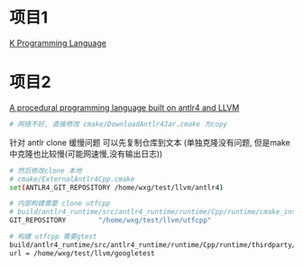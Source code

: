 # 项目1
[K Programming Language](https://kdbohne.github.io/klang)

# 项目2
[A procedural programming language built on antlr4 and LLVM](https://github.com/lepoidev/klang)

```sh
# 网络不好, 直接修改 cmake/DownloadAntlr4Jar.cmake 为copy

```

针对 antlr clone 缓慢问题 可以先复制仓库到文本 (单独克隆没有问题, 但是make 中克隆也比较慢(可能网速慢,没有输出日志))

```sh
# 然后修改clone 本地
# cmake/ExternalAntlr4Cpp.cmake
set(ANTLR4_GIT_REPOSITORY /home/wxg/test/llvm/antlr4)

# 内部构建需要 clone utfcpp
# build/antlr4_runtime/src/antlr4_runtime/runtime/Cpp/runtime/cmake_install.cmake L:8
GIT_REPOSITORY        "/home/wxg/test/llvm/utfcpp"

# 构建 utfcpp 需要gtest
build/antlr4_runtime/src/antlr4_runtime/runtime/Cpp/runtime/thirdparty/utfcpp/.gitmodules
url = /home/wxg/test/llvm/googletest
```